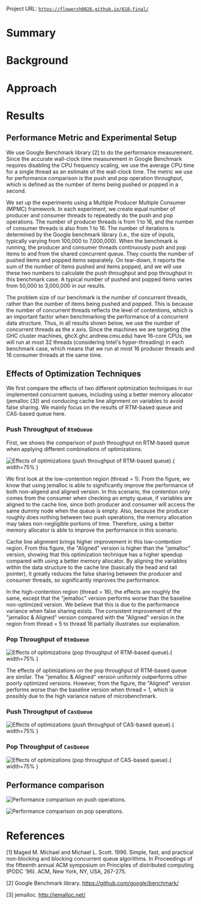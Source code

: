 Project URL: [`https://flowersh0026.github.io/618-final/`](https://flowersh0026.github.io/618-final/)

# Summary


# Background


# Approach


# Results

## Performance Metric and Experimental Setup

We use Google Benchmark library [2] to do the performance measurement. Since
the accurate wall-clock time measurement in Google Benchmark requires disabling
the CPU frequency scaling, we use the average CPU time for a single thread as
an estimate of the wall-clock time. The metric we use for performance
comparison is the push and pop operation throughput, which is defined as the
number of items being pushed or popped in a second.

We set up the experiments using a Multiple Producer Multiple Consumer (MPMC)
framework. In each experiment, we create equal number of producer and consumer
threads to repeatedly do the push and pop operations. The number of producer
threads is from 1 to 16, and the number of consumer threads is also from 1 to
16. The number of iterations is determined by the Google benchmark library
(i.e., the size of inputs, typically varying from 100,000 to 7,000,000). When
the benchmark is running, the producer and consumer threads continuously push
and pop items to and from the shared concurrent queue. They counts the number
of pushed items and popped items separately. On tear-down, it reports the sum
of the number of items pushed and items popped, and we will use these two
numbers to calculate the push throughput and pop throughput in this benchmark
case. A typical number of pushed and popped items varies from 50,000 to
3,000,000 in our results.

The problem size of our benchmark is the number of concurrent threads, rather
than the number of items being pushed and popped. This is because the number of
concurrent threads reflects the level of contentions, which is an important
factor when benchmarking the performance of a concurrent data structure. Thus,
in all results shown below, we use the number of concurrent threads as the x
axis. Since the machines we are targeting (the GHC cluster machines,
ghcX.ghc.andrew.cmu.edu) have 16-core CPUs, we will run at most 32 threads
(considering Intel's hyper-threading) in each benchmark case, which means that
we run at most 16 producer threads and 16 consumer threads at the same time.

## Effects of Optimization Techniques

We first compare the effects of two different optimization techniques in our
implemented concurrent queues, including using a better memory allocator
(jemalloc [3]) and conducing cache line alignment on variables to avoid false
sharing. We mainly focus on the results of RTM-based queue and CAS-based queue
here.

### Push Throughput of `RtmQueue`

First, we shows the comparison of push throughput on RTM-based queue when applying
different combinations of optimizations.

![Effects of optimizations (push throughput of RTM-based queue).](../result/opt_RtmQueue_push_rate.png){ width=75% }

We first look at the low-contention region (thread = 1). From the figure, we
know that using jemalloc is able to significantly improve the performance of
both non-aligend and aligned version. In this scenario, the contention only
comes from the consumer when checking an empty queue, if variables are aligned
to the cache line, since both producer and consumer will access the same dummy
node when the queue is empty. Also, because the producer roughly does nothing
between two push operations, the memory allocation may takes non-negligible
portions of time. Therefore, using a better memory allocator is able to improve
the performance in this scenario.

Cache line alignment brings higher improvement in this low-contention region.
From this figure, the "Aligned" version is higher than the "jemalloc" version,
showing that this optimization technique has a higher speedup compared with
using a better memory allocator. By aligning the variables within the data
structure to the cache line (basically the head and tail pointer), it greatly
reduces the false sharing between the producer and consumer threads, so
significantly improves the performance.

In the high-contention region (thread = 16), the effects are roughly the same,
except that the "jemalloc" version performs worse than the baseline
non-optimized version. We believe that this is due to the performance variance
when false sharing exists. The consistent improvement of the "jemalloc &
Aligned" version compared with the "Aligned" version in the region from thread
= 5 to thread 16 partially illustrates our explanation.

### Pop Throughput of `RtmQueue`

![Effects of optimizations (pop throughput of RTM-based queue).](../result/opt_RtmQueue_pop_rate.png){ width=75% }

The effects of optimizations on the pop throughput of RTM-based queue are
similar. The "jemalloc & Aligned" version uniformly outperforms other poorly
optimized versions. However, from the figure, the "Aligned" version performs
worse than the baseline version when thread = 1, which is possibly due to the
high variance nature of microbenchmark.

### Push Throughput of `CasQueue`

![Effects of optimizations (push throughput of CAS-based queue).](../result/opt_CasQueue_push_rate.png){ width=75% }



### Pop Throughput of `CasQueue`

![Effects of optimizations (pop throughput of CAS-based queue).](../result/opt_CasQueue_pop_rate.png){ width=75% }


## Performance comparison

![Performance comparison on push operations.](../result/push_throughput.png)

![Performance comparison on pop operations.](../result/pop_throughput.png)



# References

[1] Maged M. Michael and Michael L. Scott. 1996. Simple, fast, and practical
non-blocking and blocking concurrent queue algorithms. In Proceedings of the
fifteenth annual ACM symposium on Principles of distributed computing (PODC
'96). ACM, New York, NY, USA, 267-275.

[2] Google Benchmark library. https://github.com/google/benchmark/

[3] jemalloc. http://jemalloc.net/

<!-- TODO: a final section is required to be included in the final report. -->
